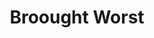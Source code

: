 ---
title: "Broought Worst"
price: "$60.00"
category: "Broought-Worst"
img: ""
desc: "Hecking Bois"
---